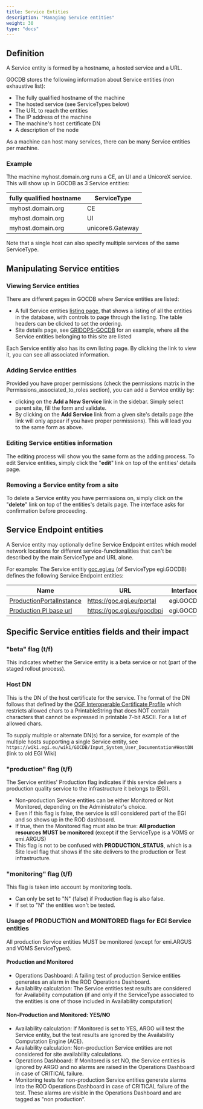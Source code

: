 ```yaml
---
title: Service Entities
description: "Managing Service entities"
weight: 30
type: "docs"
---
```


## Definition

A Service entity is formed by a hostname, a hosted service and a URL.

GOCDB stores the following information about Service entities (non exhaustive
list):

- The fully qualified hostname of the machine
- The hosted service (see ServiceTypes below)
- The URL to reach the entities
- The IP address of the machine
- The machine's host certificate DN
- A description of the node

As a machine can host many services, there can be many Service entities per
machine.

### Example
Tthe machine myhost.domain.org runs a CE, an UI and a UnicoreX service.
This will show up in GOCDB as 3 Service entities:

| fully qualified hostname | ServiceType |
| - | - |
| myhost.domain.org | CE |
| myhost.domain.org | UI |
| myhost.domain.org | unicore6.Gateway |

Note that a single host can also specify multiple services of the same ServiceType.

## Manipulating Service entities

### Viewing Service entities

There are different pages in GOCDB where Service entities are listed:

- A full Service entities
[listing page](https://goc.egi.eu/portal/index.php?Page_Type=Services),
that shows a listing of all the entities in the database, with controls to
page through the listing. The table headers can be clicked to set the
ordering.
- Site details page, see
[GRIDOPS-GOCDB](https://goc.egi.eu/portal/index.php?Page_Type=Site&id=335)
for an example, where all the Service entities belonging to this site
are listed

Each Service entitiy also has its own listing page. By clicking the link to
view it, you can see all associated information.

### Adding Service entities

Provided you have proper permissions (check the permissions matrix in the
Permissions_associated_to_roles section), you can add a Service entitiy by:
- clicking on the **Add a New Service** link in the sidebar. Simply select
parent site, fill the form and validate.
- By clicking on the **Add Service** link from a given site's
details page (the link will only appear if you have proper permissions). This
will lead you to the same form as above.

### Editing Service entities information

The editing process will show you the same form as the adding process. To edit
Service entities, simply click the "**edit**" link on top of the entities'
details page.

### Removing a Service entity from a site

To delete a Service entity you have permissions on, simply click on the
"**delete**" link on top of the entities's details page. The interface asks for
confirmation before proceeding.

## Service Endpoint entities
A Service entity may optionally define Service Endpoint entites which model
network locations for different service-functionalities that can't be
described by the main ServiceType and URL alone.

For example:
The Service entitiy
[goc.egi.eu](https://goc.egi.eu/portal/index.php?Page_Type=Service&id=4180)
(of ServiceType egi.GOCDB) defines the following Service Endpoint entities:

| Name | URL | Interface Name |
| - | - | - |
| [ProductionPortalInstance](https://goc.egi.eu/portal/index.php?Page_Type=View_Service_Endpoint&id=6313) | https://goc.egi.eu/portal | egi.GOCDB.Portal |
| [Production PI base url](https://goc.egi.eu/portal/index.php?Page_Type=View_Service_Endpoint&id=6314) | https://goc.egi.eu/gocdbpi | egi.GOCDB.PI |

## Specific Service entities fields and their impact

### "beta" flag (t/f)

This indicates whether the Service entity is a beta service or not (part of the staged
rollout process).

### Host DN

This is the DN of the host certificate for the service. The format of the DN
follows that defined by the
[OGF Interoperable Certificate Profile](https://www.ogf.org/documents/GFD.225.pdf)
which restricts allowed chars to a PrintableString that does NOT contain
characters that cannot be expressed in printable 7-bit ASCII. For a list of
allowed chars.

To supply multiple or alternate DN(s) for a service, for example of the multiple
hosts supporting a single Service entity,
see `https://wiki.egi.eu/wiki/GOCDB/Input_System_User_Documentation#HostDN`
(link to old EGI Wiki)

### "production" flag (t/f)

The Service entities' Production flag indicates if this service delivers a production
quality service to the infrastructure it belongs to (EGI).

- Non-production Service entities can be either Monitored or Not Monitored, depending on
the Administrator's choice.
- Even if this flag is false, the service is still considered part of the EGI and
so shows up in the ROD dashboard.
- If true, then the Monitored flag must also be true: **All production resources
MUST be monitored** (except if the ServiceType is a VOMS or emi.ARGUS)
- This flag is not to be confused with **PRODUCTION_STATUS**, which is a Site
level flag that shows if the site delivers to the production or Test
infrastructure.

### "monitoring" flag (t/f)

This flag is taken into account by monitoring tools.

- Can only be set to "N" (false) if Production flag is also false.
- If set to "N" the entities won't be tested.

### Usage of PRODUCTION and MONITORED flags for EGI Service entities

All production Service entities MUST be monitored (except for emi.ARGUS and VOMS ServiceTypes).

#### Production and Monitored

- Operations Dashboard: A failing test of production Service entities generates
an alarm in the ROD Operations Dashboard.
- Availability calculation: The Service entities test results are considered for
Availability computation (if and only if the ServiceType associated to the
entities is one of those included in Availability computation)

#### Non-Production and Monitored: YES/NO

- Availability calculation: If Monitored is set to YES, ARGO will test the
Service entity, but the test results are ignored by the Availability Computation Engine
(ACE).
- Availability calculation: Non-production Service entities are not considered
for site availability calculations.
- Operations Dashboard: If Monitored is set NO, the Service entities is ignored
by ARGO and no alarms are raised in the Operations Dashboard in case of CRITICAL
failure.
- Monitoring tests for non-production Service entities generate alarms into the ROD
Operations Dashboard in case of CRITICAL failure of the test. These alarms are
visible in the Operations Dashboard and are tagged as "non production".
